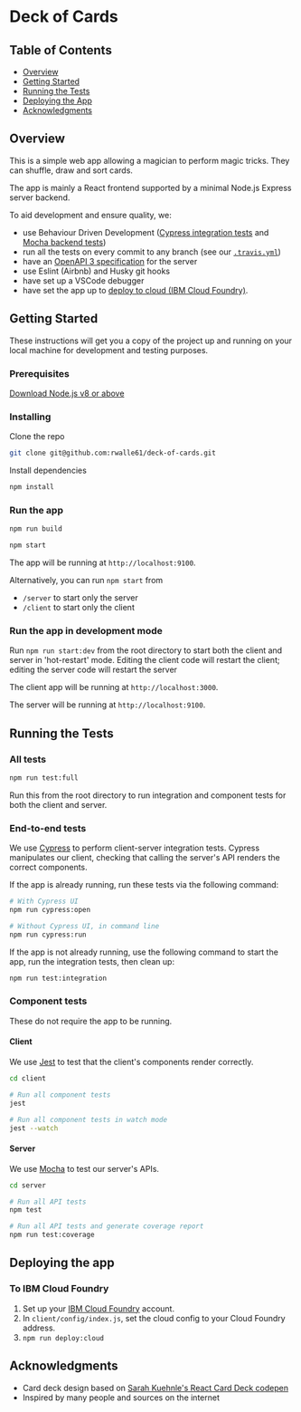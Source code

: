 # Deck of Cards

## Table of Contents

- [Overview](#overview)
- [Getting Started](#getting-started)
- [Running the Tests](#running-the-tests)
- [Deploying the App](#deploying-the-app)
- [Acknowledgments](#acknowledgments)

## Overview

This is a simple web app allowing a magician to perform magic tricks. They can shuffle, draw and sort cards.

The app is mainly a React frontend supported by a minimal Node.js Express server backend.

To aid development and ensure quality, we:
- use Behaviour Driven Development ([Cypress integration tests](#all-tests) and [Mocha backend tests](#server))
- run all the tests on every commit to any branch (see our [`.travis.yml`](https://github.com/rwalle61/deck-of-cards/blob/master/.travis.yml))
- have an [OpenAPI 3 specification](https://rwalle61.github.io/deck-of-cards/) for the server
- use Eslint (Airbnb) and Husky git hooks
- have set up a VSCode debugger
- have set the app up to [deploy to cloud (IBM Cloud Foundry)](#deploying-the-app).

## Getting Started

These instructions will get you a copy of the project up and running on your local machine for development and testing purposes.

### Prerequisites

[Download Node.js v8 or above](https://github.com/nodejs/node#download)

### Installing

Clone the repo

```bash
git clone git@github.com:rwalle61/deck-of-cards.git
```

Install dependencies

```bash
npm install
```

### Run the app

```bash
npm run build

npm start
```

The app will be running at `http://localhost:9100`.

Alternatively, you can run `npm start` from
- `/server` to start only the server
- `/client` to start only the client

### Run the app in development mode

Run `npm run start:dev` from the root directory to start both the client and server in 'hot-restart' mode. Editing the client code will restart the client; editing the server code will restart the server

The client app will be running at `http://localhost:3000`.

The server will be running at `http://localhost:9100`.

## Running the Tests

### All tests

```bash
npm run test:full
```

Run this from the root directory to run integration and component tests for both the client and server.

### End-to-end tests

We use [Cypress](https://www.cypress.io/) to perform client-server integration tests. Cypress manipulates our client, checking that calling the server's API renders the correct components.

If the app is already running, run these tests via the following command:

```bash
# With Cypress UI
npm run cypress:open

# Without Cypress UI, in command line
npm run cypress:run
```

If the app is not already running, use the following command to start the app, run the integration tests, then clean up:

```bash
npm run test:integration
```

### Component tests

These do not require the app to be running.

#### Client

We use [Jest](https://jestjs.io/) to test that the client's components render correctly.

```bash
cd client

# Run all component tests
jest

# Run all component tests in watch mode
jest --watch
```

#### Server

We use [Mocha](https://mochajs.org/) to test our server's APIs.

```bash
cd server

# Run all API tests
npm test

# Run all API tests and generate coverage report
npm run test:coverage
```

## Deploying the app

### To IBM Cloud Foundry

1. Set up your [IBM Cloud Foundry](https://www.ibm.com/cloud/cloud-foundry) account.
2. In `client/config/index.js`, set the cloud config to your Cloud Foundry address.
3. `npm run deploy:cloud`

## Acknowledgments

- Card deck design based on [Sarah Kuehnle's React Card Deck codepen](https://codepen.io/ursooperduper/pen/EXWxdW)
- Inspired by many people and sources on the internet
